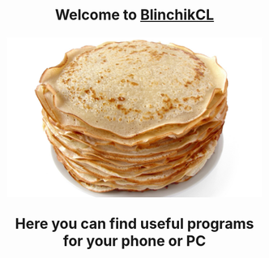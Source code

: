 <h1 align="center">Welcome to <a href="https://daniilshat.ru/" target="_blank">BlinchikCL</a>



![Image alt](https://github.com/BlinchikCL09/BlinhcikCL.github.io/blob/main/1664358121_80-podacha-blud-com-p-blini-kartinki-foto-88.jpg)


  
Here you can find useful programs for your phone or PC
